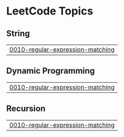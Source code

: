

<!---LeetCode Topics Start-->
# LeetCode Topics
## String
|  |
| ------- |
| [0010-regular-expression-matching](https://github.com/Chaitanyapatil17/LeetcodeSolution/tree/master/0010-regular-expression-matching) |
## Dynamic Programming
|  |
| ------- |
| [0010-regular-expression-matching](https://github.com/Chaitanyapatil17/LeetcodeSolution/tree/master/0010-regular-expression-matching) |
## Recursion
|  |
| ------- |
| [0010-regular-expression-matching](https://github.com/Chaitanyapatil17/LeetcodeSolution/tree/master/0010-regular-expression-matching) |
<!---LeetCode Topics End-->